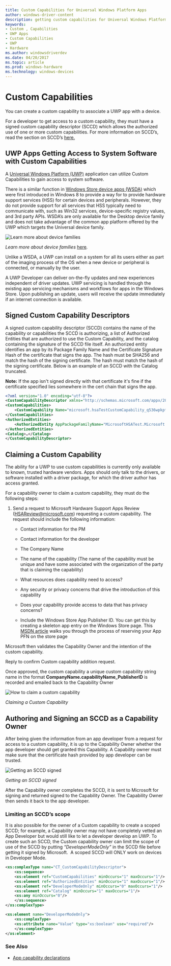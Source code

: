 ```yaml
---
title: Custom Capabilities for Universal Windows Platform Apps
author: windows-driver-content
description: getting custom capabilities for Universal Windows Platform Apps
keywords:
- Custom , Capabilities
- UWP Apps
- Custom Capabilities
- UWP
- Hardware
ms.author: windowsdriverdev
ms.date: 04/20/2017
ms.topic: article
ms.prod: windows-hardware
ms.technology: windows-devices
---
```


# Custom Capabilities 

You can create a custom capability to associate a UWP app with a device.

For a developer to get access to a custom capability, they must have a
signed custom capability descriptor (SCCD) which allows the authorized
use of one or more custom capabilities. For more information on SCCD’s,
read the section on SCCD’s [here.](#signed-custom-capability-descriptors)

## UWP Apps Getting Access to System Software with Custom Capabilities


A [Universal Windows Platform
(UWP)](https://msdn.microsoft.com/50a5605e-3a91-41db-800a-9180717c1e86)
application can utilize Custom Capabilities to gain access to system
software.

There is a similar function in [Windows Store device apps
(WSDA)](https://msdn.microsoft.com/en-us/windows/hardware/drivers/devapps/index)
which were first introduced in Windows 8 to provide a way for to provide
hardware support services (HSS) for certain devices and peripherals.
However, they do not provide support for all services that HSS typically
need to communicate with, such as Win32 services, device-specific
registry values, and 3rd party APIs. WSDA’s are only available for the
Desktop device family and does not take advantage of the common app
platform offered by the UWP which targets the Universal device family.

![Learn more about device families](images/device-fam.png)

*Learn more about device families*
[here](https://docs.microsoft.com/en-us/windows/uwp/get-started/universal-application-platform-guide#device-families)*.*

Unlike a WSDA, a UWP can install on a system for all its users either as
part of the imaging process of the OS when a new device or peripheral is
connected, or manually by the user.

A UWP Developer can deliver on-the-fly updates and new experiences
independent of driver updates. UWP servicing is handled through the
existing app servicing mechanisms and workflows for apps in the Windows
Store. Upon publishing an update, users will receive the update
immediately if an internet connection is available.

## Signed Custom Capability Descriptors

A signed custom capability descriptor (SCCD) contains the name of the
capability or capabilities the SCCD is authorizing, a list of Authorized
Entities that are authorized to use the Custom Capability, and the
catalog containing the signature of the SCCD file itself. An authorized
entity identifies an app by its Package Family Name and the Certificate
Signature Hash of the certificate that signs the app. The hash must be
SHA256 and match the hash of the signing certificate. The hash must
match the hash of the signing certificate. Below is an example of an
SCCD with the Catalog truncated.

**Note:** If the app isn't signed directly with
that certificate it's fine if the certificate specified lies somewhere
in the cert chain that signs the app.
```xml
<?xml version="1.0" encoding="utf-8"?>
<CustomCapabilityDescriptor xmlns="http://schemas.microsoft.com/appx/2016/sccd" xmlns:s="http://schemas.microsoft.com/appx/2016/sccd">
<CustomCapabilities>
    <CustomCapability Name="microsoft.hsaTestCustomCapability_q536wpkpf5cy2"></CustomCapability>
</CustomCapabilities>
<AuthorizedEntities>
    <AuthorizedEntity AppPackageFamilyName="MicrosoftHSATest.Microsoft.SDKSamples.Hsa.CPP_q536wpkpf5cy2" CertificateSignatureHash="ca9fc964db7e0c2938778f4559946833e7a8cfde0f3eaa07650766d4764e86c4"></AuthorizedEntity>
</AuthorizedEntities>
<Catalog>…</Catalog>
</CustomCapabilityDescriptor>
```


## Claiming a Custom Capability


The ability for a UWP to use custom capabilities is currently only
available to known, trusted hardware vendors. Apps should only talk to
the drivers, or software installed with a driver package, for which the
driver author has access granted.

For a capability owner to claim a custom capability, they must do the
following steps:

1.  Send a request to Microsoft Hardware Support Apps Review
    (<HSAReview@microsoft.com>) requesting a custom capability. The
    request should include the following information:
    -   Contact information for the PM

    -   Contact information for the developer

    -   The Company Name

    -   The name of the capability (The name of the capability must be
        unique and have some associated with the organization of the
        party that is claiming the capability)

    -   What resources does capability need to access?

    -   Any security or privacy concerns that drive the introduction of
        this capability

    -   Does your capability provide access to data that has privacy
        concerns?

    -   Include the Windows Store App Publisher ID. You can get this by
        creating a skeleton app entry on the Windows Store page. This
        [MSDN
        article](https://msdn.microsoft.com/en-us/windows/uwp/publish/create-your-app-by-reserving-a-name)
        walks you through the process of reserving your App PFN on the
        store page

Microsoft then validates the Capability Owner and the intention of the
custom capability.


Reply to confirm Custom capability addition request.

Once approved, the custom capability a unique custom capability string
name in the format **CompanyName.capabilityName\_PublisherID** is
recorded and emailed back to the Capability Owner

![How to claim a custom capability](images/claim-cc.png)

*Claiming a Custom Capability*

## Authoring and Signing an SCCD as a Capability Owner

After being given the information from an app developer from a request
for access to a custom capability, it is up to the Capability Owner
whether the app developer should get granted this Capability. A
Capability owner must make sure that the certificate hash provided by
app developer can be trusted.

![Getting an SCCD signed](images/signsccd.png)

*Getting an SCCD signed*

After the Capability owner completes the SCCD, it is sent to Microsoft
for signing and returned signed to the Capability Owner. The Capability
Owner then sends it back to the app developer.

### Limiting an SCCD’s scope

It is also possible for the owner of a Custom capability to create a
scoped SCCD; for example, a Capability owner may not have completely
vetted an App Developer but would still like to let a developer develop
an UWP. To create such an SCCD, the Custom capability owner can limit
the scope of use of the SCCD by putting *“DeveloperModeOnly”* in the
SCCD file before getting it signed by Microsoft.  A scoped SCCD will
ONLY work on devices in Developer Mode.
```xml
<xs:complexType name="CT_CustomCapabilityDescriptor">
    <xs:sequence>
    <xs:element ref="CustomCapabilities" minOccurs="1" maxOccurs="1"/>
    <xs:element ref="AuthorizedEntities" minOccurs="1" maxOccurs="1"/>
    <xs:element ref="DeveloperModeOnly" minOccurs="0" maxOccurs="1"/>
    <xs:element ref="Catalog" minOccurs="1" maxOccurs="1"/>
    <xs:any minOccurs="0"/>
    </xs:sequence>
</xs:complexType>

<xs:element name="DeveloperModeOnly">
    <xs:complexType>
    <xs:attribute name="Value" type="xs:boolean" use="required"/>
    </xs:complexType>
</xs:element>
```

### See Also

-  [App capability declarations](https://docs.microsoft.com/windows/uwp/packaging/app-capability-declarations)

